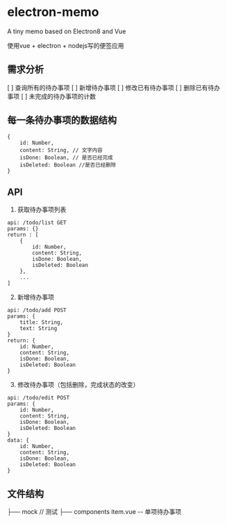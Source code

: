 # electron-memo
A tiny memo based on Electron8 and Vue

使用vue + electron + nodejs写的便签应用


## 需求分析
[ ] 查询所有的待办事项
[ ] 新增待办事项
[ ] 修改已有待办事项
[ ] 删除已有待办事项
[ ] 未完成的待办事项的计数

## 每一条待办事项的数据结构
```
{
    id: Number,
    content: String, // 文字内容
    isDone: Boolean, // 是否已经完成
    isDeleted: Boolean //是否已经删除
}
```

## API
1. 获取待办事项列表
```
api: /todo/list GET
params: {}
return : [
    {
        id: Number,
        content: String,
        isDone: Boolean,
        isDeleted: Boolean
    }, 
    ...
]
```

2. 新增待办事项
```
api: /todo/add POST
params: {
    title: String,
    text: String
}
return: {
    id: Number,
    content: String,
    isDone: Boolean,
    isDeleted: Boolean
}
```
3. 修改待办事项（包括删除，完成状态的改变）
```
api: /todo/edit POST
params: {
    id: Number,
    content: String,
    isDone: Boolean,
    isDeleted: Boolean
}
data: {
    id: Number,
    content: String,
    isDone: Boolean,
    isDeleted: Boolean
}
```

## 文件结构
├── mock // 测试
├── components
    item.vue -- 单项待办事项